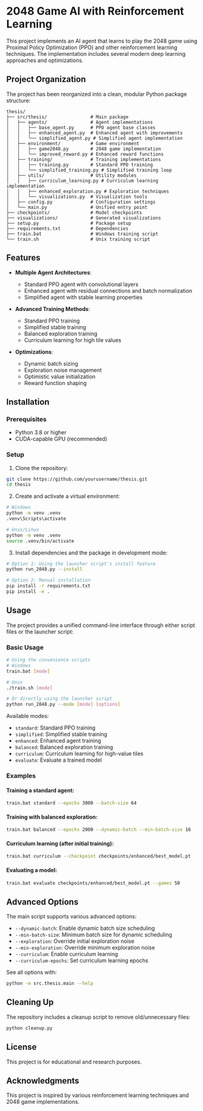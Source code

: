 # 2048 Game AI with Reinforcement Learning

This project implements an AI agent that learns to play the 2048 game using Proximal Policy Optimization (PPO) and other reinforcement learning techniques. The implementation includes several modern deep learning approaches and optimizations.

## Project Organization

The project has been reorganized into a clean, modular Python package structure:

```
thesis/
├── src/thesis/                # Main package
│   ├── agents/                # Agent implementations
│   │   ├── base_agent.py      # PPO agent base classes
│   │   ├── enhanced_agent.py  # Enhanced agent with improvements
│   │   └── simplified_agent.py # Simplified agent implementation
│   ├── environment/           # Game environment
│   │   ├── game2048.py        # 2048 game implementation
│   │   └── improved_reward.py # Enhanced reward functions
│   ├── training/              # Training implementations
│   │   ├── training.py        # Standard PPO training
│   │   └── simplified_training.py # Simplified training loop
│   ├── utils/                 # Utility modules
│   │   ├── curriculum_learning.py # Curriculum learning implementation
│   │   ├── enhanced_exploration.py # Exploration techniques
│   │   └── visualizations.py  # Visualization tools
│   ├── config.py              # Configuration settings
│   └── main.py                # Unified entry point
├── checkpoints/               # Model checkpoints
├── visualizations/            # Generated visualizations
├── setup.py                   # Package setup
├── requirements.txt           # Dependencies
├── train.bat                  # Windows training script
└── train.sh                   # Unix training script
```

## Features

- **Multiple Agent Architectures**:
  - Standard PPO agent with convolutional layers
  - Enhanced agent with residual connections and batch normalization
  - Simplified agent with stable learning properties

- **Advanced Training Methods**:
  - Standard PPO training
  - Simplified stable training
  - Balanced exploration training
  - Curriculum learning for high tile values

- **Optimizations**:
  - Dynamic batch sizing
  - Exploration noise management
  - Optimistic value initialization
  - Reward function shaping

## Installation

### Prerequisites
- Python 3.8 or higher
- CUDA-capable GPU (recommended)

### Setup

1. Clone the repository:
```bash
git clone https://github.com/yourusername/thesis.git
cd thesis
```

2. Create and activate a virtual environment:
```bash
# Windows
python -m venv .venv
.venv\Scripts\activate

# Unix/Linux
python -m venv .venv
source .venv/bin/activate
```

3. Install dependencies and the package in development mode:
```bash
# Option 1: Using the launcher script's install feature
python run_2048.py --install

# Option 2: Manual installation
pip install -r requirements.txt
pip install -e .
```

## Usage

The project provides a unified command-line interface through either script files or the launcher script:

### Basic Usage

```bash
# Using the convenience scripts
# Windows
train.bat [mode]

# Unix
./train.sh [mode]

# Or directly using the launcher script
python run_2048.py --mode [mode] [options]
```

Available modes:
- `standard`: Standard PPO training
- `simplified`: Simplified stable training
- `enhanced`: Enhanced agent training
- `balanced`: Balanced exploration training
- `curriculum`: Curriculum learning for high-value tiles
- `evaluate`: Evaluate a trained model

### Examples

#### Training a standard agent:
```bash
train.bat standard --epochs 3000 --batch-size 64
```

#### Training with balanced exploration:
```bash
train.bat balanced --epochs 2000 --dynamic-batch --min-batch-size 16
```

#### Curriculum learning (after initial training):
```bash
train.bat curriculum --checkpoint checkpoints/enhanced/best_model.pt
```

#### Evaluating a model:
```bash
train.bat evaluate checkpoints/enhanced/best_model.pt --games 50
```

## Advanced Options

The main script supports various advanced options:

- `--dynamic-batch`: Enable dynamic batch size scheduling
- `--min-batch-size`: Minimum batch size for dynamic scheduling
- `--exploration`: Override initial exploration noise
- `--min-exploration`: Override minimum exploration noise
- `--curriculum`: Enable curriculum learning
- `--curriculum-epochs`: Set curriculum learning epochs

See all options with:
```bash
python -m src.thesis.main --help
```

## Cleaning Up

The repository includes a cleanup script to remove old/unnecessary files:

```bash
python cleanup.py
```

## License

This project is for educational and research purposes.

## Acknowledgments

This project is inspired by various reinforcement learning techniques and 2048 game implementations.
